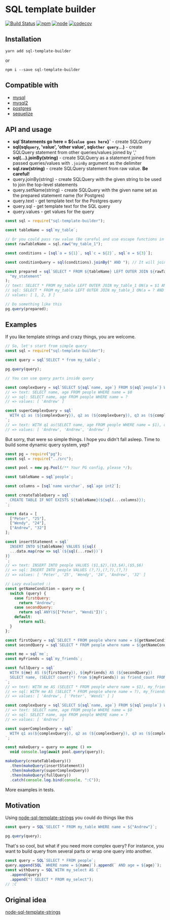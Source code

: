 # SQL template builder

[![Build Status](https://travis-ci.org/olegnn/sql-template-builder.svg?branch=master)](https://travis-ci.org/olegnn/sql-template-builder)
[![npm](https://img.shields.io/npm/v/sql-template-builder.svg)](https://www.npmjs.com/package/sql-template-builder)
[![node](https://img.shields.io/node/v/sql-template-builder.svg)](https://nodejs.org)
[![codecov](https://codecov.io/gh/olegnn/sql-template-builder/branch/master/graph/badge.svg)](https://codecov.io/gh/olegnn/sql-template-builder)

## Installation

```shell
yarn add sql-template-builder
```

or

```shell
npm i --save sql-template-builder
```

## Compatible with

- [mysql](https://www.npmjs.com/package/mysql)
- [mysql2](https://www.npmjs.com/package/mysql2)
- [postgres](https://www.npmjs.com/package/pg)
- [sequelize](https://www.npmjs.com/package/sequelize)

## API and usage

- **sql\`Statements go here = ${`value goes here`}\`** - create SQLQuery
- **sql(sql`query`, 'value', 'other value', sql`other query`...)** - create SQLQuery statement from other queries/values joined by ','
- **sql(...).joinBy(string)** - create SQLQuery as a statement joined from passed queries/values with `.joinBy` argument as the delimiter
- **sql.raw(string)** - create SQLQuery statement from raw value. **Be careful!**
- query.joinBy(string) - create SQLQuery with the given string to be used to join the top-level statements
- query.setName(string) - create SQLQuery with the given name set as the prepared statement name (for Postgres)
- query.text - get template text for the Postgres query
- query.sql - get template text for the SQL query
- query.values - get values for the query

```javascript
const sql = require("sql-template-builder");

const tableName = sql`my_table`;

// Or you could pass raw value (Be careful and use escape functions in this case!)
const rawTableName = sql.raw("my_table_1");

const conditions = [sql`a = ${1}`, sql`c = ${2}`, sql`e = ${3}`];

const conditionQuery = sql(conditions).joinBy(" AND "); // It will join all statements by ' AND '

const prepared = sql`SELECT * FROM ${tableName} LEFT OUTER JOIN ${rawTableName} ON(${conditionQuery})`.setName(
  "my_statement"
);
// text: SELECT * FROM my_table LEFT OUTER JOIN my_table_1 ON(a = $1 AND c = $2 AND e = $3)
// sql: SELECT * FROM my_table LEFT OUTER JOIN my_table_1 ON(a = ? AND c = ? AND e = ?)
// values: [ 1, 2, 3 ]

// Do something like this
pg.query(prepared);
```

## Examples

If you like template strings and crazy things, you are welcome.

```javascript
// So, let's start from simple query
const sql = require("sql-template-builder");

const query = sql`SELECT * from my_table`;

pg.query(query);

// You can use query parts inside query

const complexQuery = sql`SELECT ${sql`name, age`} FROM ${sql`people`} WHERE ${sql`name = ${"Andrew"}`}`;
// => text: SELECT name, age FROM people WHERE name = $0
// => sql: SELECT name, age FROM people WHERE name = ?
// => values: [ 'Andrew' ]

const superComplexQuery = sql`
  WITH q1 as (${complexQuery}), q2 as (${complexQuery}), q3 as (${complexQuery}) select 1
`;
// => text: WITH q1 as(SELECT name, age FROM people WHERE name = $1), q2 as (SELECT name, age FROM people WHERE name = $2), q3 as (SELECT name, age FROM people WHERE name = $3) select 1
// => values: [ 'Andrew', 'Andrew', 'Andrew' ]
```

But sorry, that were so simple things. I hope you didn't fall asleep.
Time to build some dynamic query system, yep?

```javascript
const pg = require("pg");
const sql = require("../src");

const pool = new pg.Pool(/** Your PG config, please */);

const tableName = sql`people`;

const columns = [sql`name varchar`, sql`age int2`];

const createTableQuery = sql`
  CREATE TABLE IF NOT EXISTS ${tableName}(${sql(...columns)});
`;

const data = [
  ["Peter", "25"],
  ["Wendy", "24"],
  ["Andrew", "32"]
];

const insertStatement = sql`
  INSERT INTO ${tableName} VALUES ${sql(
  ...data.map(row => sql`(${sql(...row)})`)
)}
`;
// => text: INSERT INTO people VALUES ($1,$2),($3,$4),($5,$6)
// => sql: INSERT INTO people VALUES (?,?),(?,?),(?,?)
// => values: [ 'Peter', '25', 'Wendy', '24', 'Andrew', '32' ]

// Lazy evaluated :)
const getNameCondition = query => {
  switch (query) {
    case firstQuery:
      return "Andrew";
    case secondQuery:
      return sql`ANY(${["Peter", "Wendi"]})`;
    default:
      return null;
  }
};

const firstQuery = sql`SELECT * FROM people where name = ${getNameCondition}`;
const secondQuery = sql`SELECT * FROM people where name = ${getNameCondition}`;

const me = sql`me`;
const myFriends = sql`my_friends`;

const fullQuery = sql`
  WITH ${me} AS (${firstQuery}), ${myFriends} AS (${secondQuery})
  SELECT name, (SELECT count(*) from ${myFriends}) as friend_count FROM ${me}
`;
// => text: WITH me AS (SELECT * FROM people where name = $1), my_friends AS (SELECT * FROM people where name = ANY($2))  SELECT name, (SELECT count(*) from my_friends) as friend_count FROM me
// => sql: WITH me AS (SELECT * FROM people where name = ?), my_friends AS (SELECT * FROM people where name = ANY(?))  SELECT name, (SELECT count(*) from my_friends) as friend_count FROM me
// => values: [ 'Andrew', [ 'Peter', 'Wendi' ] ]

const complexQuery = sql`SELECT ${sql`name, age`} FROM ${sql`people`} WHERE name = ${"Andrew"}`;
// => text: SELECT name, age FROM people WHERE name = $0
// => sql: SELECT name, age FROM people WHERE name = ?
// => values: [ 'Andrew' ]

const superComplexQuery = sql`
  WITH q1 as(${complexQuery}), q2 as (${complexQuery}), q3 as (${complexQuery}) select 1
`;

const makeQuery = query => async () =>
  void console.log(await pool.query(query));

makeQuery(createTableQuery)()
  .then(makeQuery(insertStatement))
  .then(makeQuery(superComplexQuery))
  .then(makeQuery(fullQuery))
  .catch(console.log.bind(console, ":C"));
```

More examples in tests.

## Motivation

Using [node-sql-template-strings](https://github.com/felixfbecker/node-sql-template-strings) you could do things like this

```javascript
const query = SQL`SELECT * FROM my_table WHERE name = ${"Andrew"}`;

pg.query(query);
```

That's so cool, but what if you need more complex query? For instance, you want to build query from several parts or wrap one query into another.

```javascript
const query = SQL`SELECT * FROM people`;
query.append(SQL` WHERE name = ${name}`).append(` AND age = ${age}`);
const withQuery = SQL`WITH my_select AS (`
  .append(query)
  .append(") SELECT * FROM my_select");
// :C
```

## Original idea

[node-sql-template-strings](https://github.com/felixfbecker/node-sql-template-strings)
